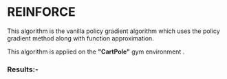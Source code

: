 # REINFORCE 

This algorithm  is the vanilla policy gradient algorithm which uses the policy gradient method along with function approximation. 

This algorithm is applied on the **"CartPole"** gym environment .

### Results:-








